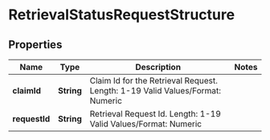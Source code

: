 

# RetrievalStatusRequestStructure

## Properties

Name | Type | Description | Notes
------------ | ------------- | ------------- | -------------
**claimId** | **String** | Claim Id for the Retrieval Request.   Length: 1-19   Valid Values/Format: Numeric | 
**requestId** | **String** | Retrieval Request Id.   Length: 1-19   Valid Values/Format: Numeric | 



